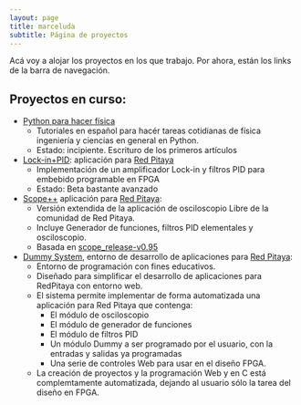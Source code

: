 ```yaml
---
layout: page
title: marceluda
subtitle: Página de proyectos
---
```


Acá voy a alojar los proyectos en los que trabajo. Por ahora, están los links de la barra de navegación.

## Proyectos en curso:

  - [Python para hacer física](https://marceluda.github.io/python-para-fisicos/)
    - Tutoriales en español para hacér tareas cotidianas de física
      ingeniería y ciencias en general en Python.
    - Estado: incipiente. Escrituro de los primeros artículos
  - [Lock-in+PID](https://marceluda.github.io/rp_lock-in_pid/):
    aplicación para [Red Pitaya](https://www.redpitaya.com/)
      - Implementación de un amplificador Lock-in y filtros PID para
        embebido programable en FPGA
      - Estado: Beta bastante avanzado
  - [Scope++](https://github.com/marceluda/rp_scope_plus) aplicación
    para [Red Pitaya](https://www.redpitaya.com/):
    - Versión extendida de la aplicación de osciloscopio Libre de la comunidad de Red Pitaya.
    - Incluye Generador de funciones, filtros PID elementales y osciloscopio.
    - Basada en [scope_release-v0.95](https://github.com/RedPitaya/RedPitaya/tree/release-v0.95/apps-free/scope)
  - [Dummy System](https://marceluda.github.io/rp_dummy), entorno de desarrollo de
    aplicaciones para [Red Pitaya](https://www.redpitaya.com/):
    - Entorno de programación con fines educativos.
    - Diseñado para simplificar el desarrollo de aplicaciones para RedPitaya con entorno web.
    - El sistema permite implementar de forma automatizada una aplicación para Red Pitaya que contenga:
      - El módulo de osciloscopio
      - El módulo de generador de funciones
      - El módulo de filtros PID
      - Un módulo Dummy a ser programado por el usuario, con la entradas y salidas ya programadas
      - Una serie de controles Web para usar en el diseño FPGA.
    - La creación de proyectos y la programación Web y en C está complemtamente automatizada, dejando
      al usuario sólo la tarea del diseño en FPGA.
